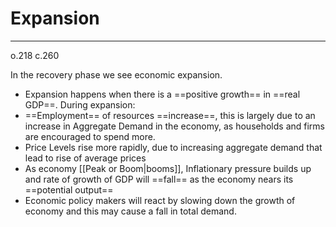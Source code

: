 # Expansion
---
o.218 c.260

In the recovery phase we see economic expansion.
- Expansion happens when there is a ==positive growth== in ==real GDP==.
During expansion:
- ==Employment== of resources ==increase==, this is largely due to an increase in Aggregate Demand in the economy, as households and firms are encouraged to spend more.
- Price Levels rise more rapidly, due to increasing aggregate demand that lead to rise of average prices
- As economy [[Peak or Boom|booms]], Inflationary pressure builds up and rate of growth of GDP will ==fall== as the economy nears its ==potential output== 
- Economic policy makers will react by slowing down the growth of economy and this may cause a fall in total demand.